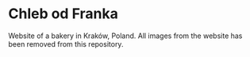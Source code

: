 # Chleb od Franka
Website of a bakery in Kraków, Poland.
All images from the website has been removed from this repository.
